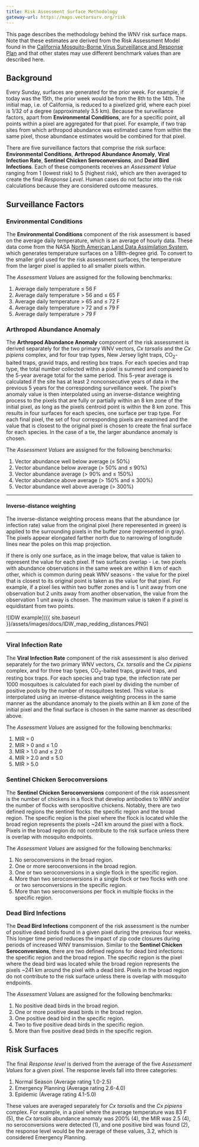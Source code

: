 ```yaml
---
title: Risk Assessment Surface Methodology
gateway-url: https://maps.vectorsurv.org/risk
---
```


This page describes the methodology behind the WNV risk surface maps. Note that these estimates are derived from the Risk Assessment Model found in the [California Mosquito-Borne Virus Surveillance and Response Plan](http://westnile.ca.gov/resources_reports.php?resource_category_id=9) and that other states may use different benchmark values than are described here.


## Background

Every Sunday, surfaces are generated for the prior week. For example, if today was the 15th, the prior week would be from the 8th to the 14th. The initial map, i.e. of California, is reduced to a pixelized grid, where each pixel is 1/32 of a degree (approximately 3.5 km). Because the surveillance factors, apart from **Environmental Conditions**, are for a specific point, all points within a pixel are aggregated for that pixel. For example, if two trap sites from which arthropod abundance was estimated came from within the same pixel, those abundance estimates would be combined for that pixel.

There are five surveillance factors that comprise the risk surface: **Environmental Conditions**, **Arthropod Abundance Anomaly**, **Viral Infection Rate**, **Sentinel Chicken Seroconversions**, and **Dead Bird Infections**. Each of these components receives an *Assessment Value* ranging from 1 (lowest risk) to 5 (highest risk), which are then averaged to create the final *Response Level*. Human cases do not factor into the risk calculations because they are considered outcome measures.

## Surveillance Factors

### Environmental Conditions

The **Environmental Conditions** component of the risk assessment is based on the average daily temperature, which is an average of hourly data. These data come from the NASA [North American Land Data Assimilation System](https://ldas.gsfc.nasa.gov/nldas), which generates temperature surfaces on a 1/8th-degree grid. To convert to the smaller grid used for the risk assessment surfaces, the temperature from the larger pixel is applied to all smaller pixels within.

The *Assessment Values* are assigned for the following benchmarks:

1. Average daily temperature &le; 56 F
2. Average daily temperature > 56 and &le; 65 F
3. Average daily temperature > 65 and &le; 72 F
4. Average daily temperature > 72 and &le; 79 F
5. Average daily temperature > 79 F

### Arthropod Abundance Anomaly

The **Arthropod Abundance Anomaly** component of the risk assessment is derived separately for the two primary WNV vectors, *Cx tarsalis* and the *Cx pipiens* complex, and for four trap types, New Jersey light traps, CO<sub>2</sub>-baited traps, gravid traps, and resting box traps. For each species and trap type, the total number collected within a pixel is summed and compared to the 5-year average total for the same period. This 5-year average is calculated if the site has at least 2 nonconsecutive years of data in the previous 5 years for the corresponding surveillance week. The pixel's anomaly value is then interpolated using an inverse-distance weighting process to the pixels that are fully or partially within an 8 km zone of the initial pixel, as long as the pixels centroid point is within the 8 km zone. This results in four surfaces for each species, one surface per trap type. For each final pixel, the set of four corresponding pixels are examined and the value that is closest to the original pixel is chosen to create the final surface for each species. In the case of a tie, the larger abundance anomaly is chosen.

The *Assessment Values* are assigned for the following benchmarks:

1. Vector abundance well below average (&le; 50%)
2. Vector abundance below average (> 50% and &le; 90%)
3. Vector abundance average (> 90% and &le; 150%)
4. Vector abundance above average (> 150% and &le; 300%)
5. Vector abundance well above average (> 300%)

***
#### Inverse-distance weighting
The inverse-distance weighting process means that the abundance (or infection rate) value from the original pixel (here reperesented in green) is applied to the surrounding pixels in the buffer zone (represented in gray). The pixels appear elongated farther north due to narrowing of longitude lines near the poles on this map projection.

If there is only one surface, as in the image below, that value is taken to represent the value for each pixel. If two surfaces overlap - i.e. two pixels with abundance observations in the same week are within 8 km of each other, which is common during peak WNV seasons - the value for the pixel that is closest to its original point is taken as the value for that pixel. For example, if a pixel lies within two buffer zones and is 1 unit away from one observation but 2 units away from another observation, the value from the observation 1 unit away is chosen. The maximum value is taken if a pixel is equidistant from two points.

![IDW example]({{ site.baseurl }}/assets/images/docs/IDW_map_redding_distances.PNG)

***

### Viral Infection Rate

The **Viral Infection Rate** component of the risk assessment is also derived separately for the two primary WNV vectors, *Cx. tarsalis* and the *Cx pipiens* complex, and for three trap types, CO<sub>2</sub>-baited traps, gravid traps, and resting box traps. For each species and trap type, the infection rate per 1000 mosquitoes is calculated for each pixel by dividing the number of positive pools by the number of mosquitoes tested. This value is interpolated using an inverse-distance weighting process in the same manner as the abundance anomaly to the pixels within an 8 km zone of the initial pixel and the final surface is chosen in the same manner as described above. 

The *Assessment Values* are assigned for the following benchmarks:

1. MIR = 0
2. MIR > 0 and &le; 1.0
3. MIR > 1.0 and &le; 2.0
4. MIR > 2.0 and &le; 5.0
5. MIR > 5.0

### Sentinel Chicken Seroconversions

The **Sentinel Chicken Seroconversions** component of the risk assessment is the number of chickens in a flock that develop antibodies to WNV and/or the number of flocks with seropositive chickens. Notably, there are two defined regions the sentinel flocks: the specific region and the broad region. The specific region is the pixel where the flock is located while the broad region represents the pixels ~241 km around the pixel with a flock. Pixels in the broad region do not contribute to the risk surface unless there is overlap with mosquito endpoints.

The *Assessment Values* are assigned for the following benchmarks:

1. No seroconversions in the broad region.
2. One or more seroconversions in the broad region.
3. One or two seroconversions in a single flock in the specific region.
4. More than two seroconversions in a single flock or two flocks with one or two seroconversions in the specific region.
5. More than two seroconversions per flock in multiple flocks in the specific region.

### Dead Bird Infections

The **Dead Bird Infections** component of the risk assessment is the number of positive dead birds found in a given pixel during the previous four weeks. This longer time period reduces the impact of zip code closures during periods of increased WNV transmission. Similar to the **Sentinel Chicken Seroconversions**, there are two defined regions for dead bird infections: the specific region and the broad region. The specific region is the pixel where the dead bird was located while the broad region represents the pixels ~241 km around the pixel with a dead bird. Pixels in the broad region do not contribute to the risk surface unless there is overlap with mosquito endpoints.

The *Assessment Values* are assigned for the following benchmarks:

1. No positive dead birds in the broad region.
2. One or more positive dead birds in the broad region.
3. One positive dead bird in the specific region.
4. Two to five positive dead birds in the specific region.
5. More than five positive dead birds in the specific region.

## Risk Surfaces

The final *Response level* is derived from the average of the five *Assessment Values* for a given pixel. The response levels fall into three categories:

1. Normal Season (Average rating 1.0-2.5)
2. Emergency Planning (Average rating 2.6-4.0)
3. Epidemic (Average rating 4.1-5.0)

These values are averaged separately for *Cx tarsalis* and the *Cx pipiens* complex. For example, in a pixel where the average temperature was 83 F (5), the *Cx tarsalis* abundance anomaly was 200% (4), the MIR was 2.5 (4), no seroconversions were detected (1), and one positive bird was found (2), the response level would be the average of these values, 3.2, which is considered Emergency Planning. 








